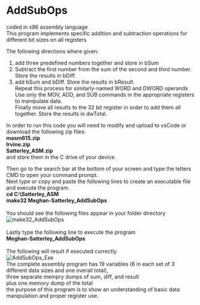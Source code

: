 # AddSubOps
coded in x86 assembly language <br>
This program implements specific addition and subtraction operations for different bit sizes on all registers <br>

The following directions where given:
1) add three predefined numbers together and store in bSum
2) Subtract the first number from the sum of the second and third number. Store the results in bDiff.
3) add bSum and bDiff. Store the results in bResult. <br>
Repeat this process for similarly-named WORD and DWORD operands <br>
Use only the MOV, ADD, and SUB commands in the appropriate registers to manipulate data. <br>
Finally move all results to the 32 bit register in order to add them all together. Store the results in dwTotal. <br>

In order to run this code you will need to modify and upload to vsCode or download the following zip files: <br>
<b> masm615.zip</b> <br>
<b> Irvine.zip</b> <br>
<b> Satterley_ASM.zip</b> <br>
and store them in the C drive of your device. <br> 

Then go to the search bar at the bottom of your screen and type the letters CMD to open your command prompt. <br>
Next type or copy and paste the following lines to create an executable file and execute the program. <br> 
<b> cd C:\Satterley_ASM </b> <br>
<b> make32 Meghan-Satterley_AddSubOps </b> <br> <br>
You should see the following files appear in your folder directory <br> 
![make32_AddSubOps](https://user-images.githubusercontent.com/114275745/233751881-a647e883-cfd8-4712-8357-9e915ef2c3da.png)
<br> <br> Lastly type the following line to execute the program <br>
<b> Meghan-Satterley_AddSubOps </b> <br> <br>
The following will result if executed correctly <br>
![AddSubOps_Exe](https://user-images.githubusercontent.com/114275745/233752020-96aab76d-3310-4103-8e22-6ecf04d93695.png)
<br> The complete assembly program has 19 variables (6 in each set of 3 different data sizes and one overall total), 
<br> three separate mempry dumps of sum, diff, and result 
<br> plus one memory dump of the total
<br> the purpose of this program is to show an understanding of basic data manipulation and proper register use.
